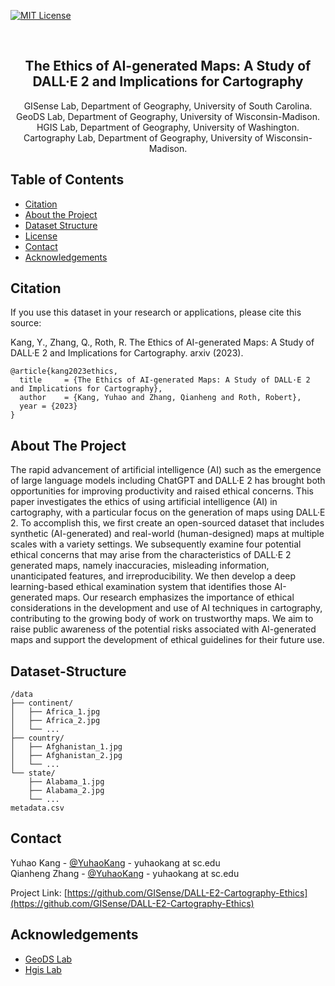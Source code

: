 [![MIT License][license-shield]][license-url]

<!-- PROJECT LOGO -->
<br />
<p align="center">
<!--   <a href="https://geods.geography.wisc.edu/"> -->
<!--     <img src="images/geods_safegraph_nsf_logo.jpg" alt="Logo" width="400"> -->

  <h2 align="center">The Ethics of AI-generated Maps: A Study of DALL·E 2 and Implications for Cartography</h2>

  <p align="center">
      GISense Lab, Department of Geography, University of South Carolina.  
      GeoDS Lab, Department of Geography, University of Wisconsin-Madison.  
      HGIS Lab, Department of Geography, University of Washington.  
      Cartography Lab, Department of Geography, University of Wisconsin-Madison.  
    <br />
    <!--<a href="https://geods.geography.wisc.edu/covid-19-physical-distancing">Website</a>
    ·
    <a href="http://geods.geography.wisc.edu/covid19/King_WA.html">View Demo</a>-->
  </p>
</p>

<!-- TABLE OF CONTENTS -->
## Table of Contents

* [Citation](#citation)
* [About the Project](#about-the-project)
* [Dataset Structure](#dataset-structure)
* [License](#license)
* [Contact](#contact)
* [Acknowledgements](#acknowledgements)


<!-- Citation -->
## Citation
If you use this dataset in your research or applications, please cite this source:


Kang, Y., Zhang, Q., Roth, R. The Ethics of AI-generated Maps: A Study of DALL·E 2 and Implications for Cartography. arxiv (2023). <!--[https://www.nature.com/articles/s41597-020-00734-5](https://rdcu.be/cd2Fd)-->
    

```
@article{kang2023ethics,
  title     = {The Ethics of AI-generated Maps: A Study of DALL·E 2 and Implications for Cartography},
  author    = {Kang, Yuhao and Zhang, Qianheng and Roth, Robert},
  year = {2023}
}
```

## About The Project
The rapid advancement of artificial intelligence (AI) such as the emergence of large language models including ChatGPT and DALL·E 2 has brought both opportunities for improving productivity and raised ethical concerns. This paper investigates the ethics of using artificial intelligence (AI) in cartography, with a particular focus on the generation of maps using DALL·E 2. To accomplish this, we first create an open-sourced dataset that includes synthetic (AI-generated) and real-world (human-designed) maps at multiple scales with a variety settings. We subsequently examine four potential ethical concerns that may arise from the characteristics of DALL·E 2 generated maps, namely inaccuracies, misleading information, unanticipated features, and irreproducibility. We then develop a deep learning-based ethical examination system that identifies those AI-generated maps. Our research emphasizes the importance of ethical considerations in the development and use of AI techniques in cartography, contributing to the growing body of work on trustworthy maps. We aim to raise public awareness of the potential risks associated with AI-generated maps and support the development of ethical guidelines for their future use.

## Dataset-Structure

```
/data
├── continent/
│   ├── Africa_1.jpg
│   ├── Africa_2.jpg
│   └── ...
├── country/
│   ├── Afghanistan_1.jpg
│   ├── Afghanistan_2.jpg
│   └── ...
└── state/
    ├── Alabama_1.jpg
    ├── Alabama_2.jpg
    └── ...
metadata.csv
```
<!-- CONTACT -->
## Contact

Yuhao Kang - [@YuhaoKang](https://twitter.com/YuhaoKang) - yuhaokang at sc.edu  
Qianheng Zhang - [@YuhaoKang](https://twitter.com/YuhaoKang) - yuhaokang at sc.edu  

Project Link: [https://github.com/GISense/DALL-E2-Cartography-Ethics](https://github.com/GISense/DALL-E2-Cartography-Ethics) 


<!-- ACKNOWLEDGEMENTS -->
## Acknowledgements
* [GeoDS Lab](https://geods.geography.wisc.edu/)
* [Hgis Lab](https://hgis.uw.edu/)


<!-- MARKDOWN LINKS & IMAGES -->
[license-shield]: https://img.shields.io/github/license/othneildrew/Best-README-Template.svg?style=flat-square
[license-url]: https://github.com/GeoDS/COVID19USFlows/blob/master/LICENSE.txt

